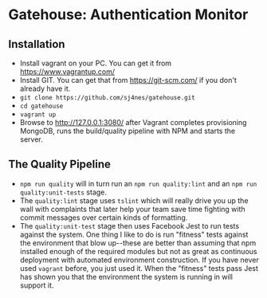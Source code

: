# Gatehouse: Authentication Monitor

## Installation

 * Install vagrant on your PC. You can get it from https://www.vagrantup.com/
 * Install GIT. You can get that from https://git-scm.com/ if you don't already have it.
 * `git clone https://github.com/sj4nes/gatehouse.git`
 * `cd gatehouse`
 * `vagrant up`
 * Browse to http://127.0.0.1:3080/ after Vagrant completes provisioning MongoDB, runs the build/quality pipeline with NPM and starts the server.
 
 ## The Quality Pipeline
 
 * `npm run quality` will in turn run an `npm run quality:lint` and an `npm run quality:unit-tests` stage.
 * The `quality:lint` stage uses `tslint` which will really drive you up the wall with complaints that later help your team save time fighting with commit messages over certain kinds of formatting.  
 * The `quality:unit-test` stage then uses Facebook Jest to run tests against the system.  One thing I like to do is run "fitness" tests against the environment that blow up--these are better than assuming that npm installed enough of the required modules but not as great as continuous deployment with automated environment construction. If you have never used `vagrant` before, you just used it.  When the "fitness" tests pass Jest has shown you that the environment the system is running in will support it.
 
